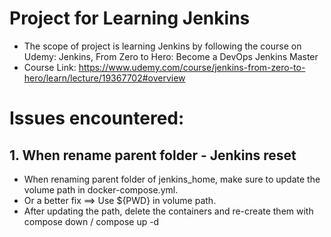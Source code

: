 # Project for Learning Jenkins

* The scope of project is learning Jenkins by following the course on Udemy: Jenkins, From Zero to Hero: Become a DevOps Jenkins Master
* Course Link: https://www.udemy.com/course/jenkins-from-zero-to-hero/learn/lecture/19367702#overview


# Issues encountered:

## 1. When rename parent folder - Jenkins reset
* When renaming parent folder of jenkins_home, make sure to update the volume path in docker-compose.yml.
* Or a better fix ==> Use ${PWD} in volume path.
* After updating the path, delete the containers and re-create them with compose down / compose up -d